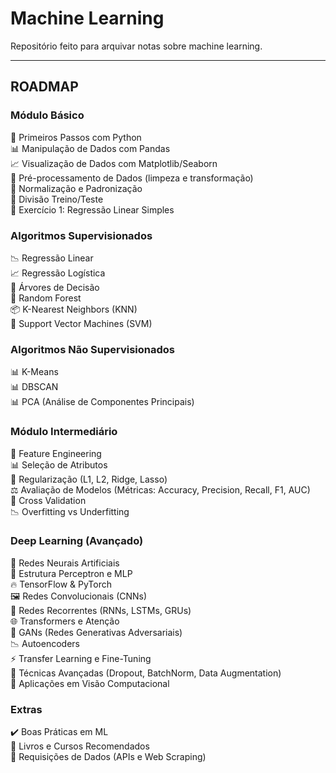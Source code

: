 # Machine Learning 

Repositório feito para arquivar notas sobre machine learning.  


---

## ROADMAP  

### Módulo Básico  
🥇 Primeiros Passos com Python  
📊 Manipulação de Dados com Pandas  
📈 Visualização de Dados com Matplotlib/Seaborn  
🧹 Pré-processamento de Dados (limpeza e transformação)  
📐 Normalização e Padronização  
📄 Divisão Treino/Teste  
📝 Exercício 1: Regressão Linear Simples  

### Algoritmos Supervisionados  
📉 Regressão Linear  
📈 Regressão Logística  
🌳 Árvores de Decisão  
🌲 Random Forest  
📦 K-Nearest Neighbors (KNN)  
🧠 Support Vector Machines (SVM)  

### Algoritmos Não Supervisionados  
📊 K-Means  
📊 DBSCAN  
📊 PCA (Análise de Componentes Principais)  

### Módulo Intermediário  
🔧 Feature Engineering  
📊 Seleção de Atributos  
📐 Regularização (L1, L2, Ridge, Lasso)  
⚖️ Avaliação de Modelos (Métricas: Accuracy, Precision, Recall, F1, AUC)  
🔄 Cross Validation  
📉 Overfitting vs Underfitting    

### Deep Learning (Avançado)  
🧠 Redes Neurais Artificiais  
📐 Estrutura Perceptron e MLP  
🔥 TensorFlow & PyTorch  
🖼️ Redes Convolucionais (CNNs)  
🔁 Redes Recorrentes (RNNs, LSTMs, GRUs)  
🌐 Transformers e Atenção  
🎨 GANs (Redes Generativas Adversariais)  
📉 Autoencoders  
⚡ Transfer Learning e Fine-Tuning  
🧹 Técnicas Avançadas (Dropout, BatchNorm, Data Augmentation)  
🚀 Aplicações em Visão Computacional 

### Extras  
✔️ Boas Práticas em ML  
📖 Livros e Cursos Recomendados  
🛄 Requisições de Dados (APIs e Web Scraping)  

